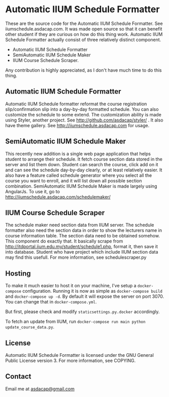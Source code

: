 Automatic IIUM Schedule Formatter
=================================

These are the source code for the Automatic IIUM Schedule Formatter. See iiumschedule.asdacap.com. It was made open source so that it can benefit other student if they are curious on how do this thing work. Automatic IIUM Schedule Formatter actually consist of three relatively distinct component.

- Automatic IIUM Schedule Formatter
- SemiAutomatic IIUM Schedule Maker
- IIUM Course Schedule Scraper.

Any contribution is highly appreciated, as I don't have much time to do this thing.

Automatic IIUM Schedule Formatter
---------------------------------
Automatic IIUM Schedule formatter reformat the course registration slip/confirmation slip into a day-by-day formatted schedule. You can also customize the schedule to some extend. The customization ability is made using Styler, another project. See http://github.com/asdacap/styler/ . It also have theme gallery. See http://iiumschedule.asdacap.com for usage.

SemiAutomatic IIUM Schedule Maker
--------------------------------
This recently new addition is a single web page application that helps student to arrange their schedule. It fetch course section data stored in the server and list them down. Student can search the course, click add on it and can see the schedule day-by-day clearly, or at least relatively easier. It also have a feature called schedule generator where you select all the course you want to enroll, and it will list down all possible section combination. SemiAutomatic IIUM Schedule Maker is made largely using AngularJs. To use it, go to http://iiumschedule.asdacap.com/schedulemaker/

IIUM Course Schedule Scraper
----------------------------
The schedule maker need section data from IIUM server. The schedule formatter also need the section data in order to show the lecturers name in course information table. The section data need to be obtained somehow. This component do exactly that. It basically scrape from http://itdportal.iium.edu.my/student/schedule1.php, format it, then save it into database. Student who have project which include IIUM section data may find this usefull. For more information, see schedulescraper.py

Hosting
-------

To make it much easier to host it on your machine, I've setup a `docker-compose` configuration. Running it is now as simple as `docker-compose build` and `docker-compose up -d`. By default it will expose the server on port 3070. You can change that in `docker-compose.yml`.

But first, please check and modify `staticsettings.py.docker` accordingly.

To fetch an update from IIUM, run `docker-compose run main python update_course_data.py`.

License
-------
Automatic IIUM Schedule Formatter is licensed under the GNU General Public License version 3. For more information, see COPYING.

Contact
-------
Email me at asdacap@gmail.com
